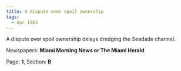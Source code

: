 ```yaml
---  
title: A dispute over spoil ownership  
tags:  
  - Apr 1963  
---  
```

  
A dispute over spoil ownership delays dredging the Seadade channel.  
  
Newspapers: **Miami Morning News or The Miami Herald**  
  
Page: **1**, Section: **B** 

